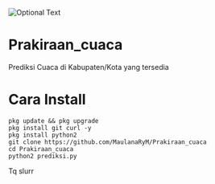 ![Optional Text](../master/img/image.png)
# Prakiraan_cuaca
Prediksi Cuaca di Kabupaten/Kota yang tersedia

# Cara Install
```
pkg update && pkg upgrade
pkg install git curl -y
pkg install python2
git clone https://github.com/MaulanaRyM/Prakiraan_cuaca
cd Prakiraan_cuaca
python2 prediksi.py
```
Tq slurr
